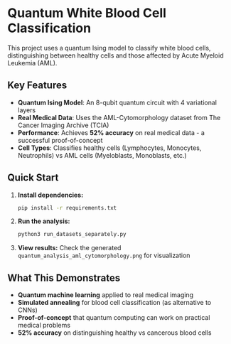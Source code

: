 # Quantum White Blood Cell Classification

This project uses a quantum Ising model to classify white blood cells, distinguishing between healthy cells and those affected by Acute Myeloid Leukemia (AML).

## Key Features

- **Quantum Ising Model**: An 8-qubit quantum circuit with 4 variational layers
- **Real Medical Data**: Uses the AML-Cytomorphology dataset from The Cancer Imaging Archive (TCIA)
- **Performance**: Achieves **52% accuracy** on real medical data - a successful proof-of-concept
- **Cell Types**: Classifies healthy cells (Lymphocytes, Monocytes, Neutrophils) vs AML cells (Myeloblasts, Monoblasts, etc.)

## Quick Start

1. **Install dependencies:**
   ```bash
   pip install -r requirements.txt
   ```

2. **Run the analysis:**
   ```bash
   python3 run_datasets_separately.py
   ```

3. **View results:** Check the generated `quantum_analysis_aml_cytomorphology.png` for visualization

## What This Demonstrates

- **Quantum machine learning** applied to real medical imaging
- **Simulated annealing** for blood cell classification (as alternative to CNNs)
- **Proof-of-concept** that quantum computing can work on practical medical problems
- **52% accuracy** on distinguishing healthy vs cancerous blood cells
